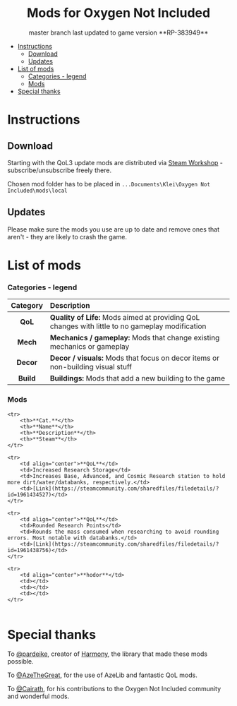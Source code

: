 <div align="center">
	<h1>Mods for Oxygen Not Included</h1>
	<span>master branch last updated to game version **RP-383949**</span>
</div>

- [Instructions](#instructions)
  - [Download](#download)
  - [Updates](#updates)
- [List of mods](#list-of-mods)
    - [Categories - legend](#categories---legend)
    - [Mods](#mods)
- [Special thanks](#special-thanks)

<a name="instructions"></a>
# Instructions
<a name="instructions-download"></a>
## Download
Starting with the QoL3 update mods are distributed via [Steam Workshop](https://steamcommunity.com/profiles/76561198076768290/myworkshopfiles/?appid=457140) - subscribe/unsubscribe freely there.

Chosen mod folder has to be placed in `...Documents\Klei\Oxygen Not Included\mods\local`


<a name="instructions-updates"></a>
## Updates
Please make sure the mods you use are up to date and remove ones that aren't - they are likely to crash the game. 

<a name="list-of-mods"></a>
# List of mods
<a name="list-of-mods-categories-legend"></a>
### Categories - legend

| **Category** | **Description**|
|:------------:|:-------------------------------------------------------------------------------------------------|
|   **QoL**    | **Quality of Life:** Mods aimed at providing QoL changes with little to no gameplay modification |
|   **Mech**   | **Mechanics / gameplay:** Mods that change existing mechanics or gameplay                        |
|  **Decor**   | **Decor / visuals:** Mods that focus on decor items or non-building visual stuff                 |
|  **Build**   | **Buildings:** Mods that add a new building to the game                                          |

### Mods

<table>

	<tr>
		<th>**Cat.**</th>
		<th>**Name**</th>
		<th>**Description**</th>
		<th>**Steam**</th>
	</tr>
	
	<tr>
		<td align="center">**QoL**</td>
		<td>Increased Research Storage</td>
		<td>Increases Base, Advanced, and Cosmic Research station to hold more dirt/water/databanks, respectively.</td>
		<td>[Link](https://steamcommunity.com/sharedfiles/filedetails/?id=1961434527)</td>
	</tr>
	
	<tr>
		<td align="center">**QoL**</td>
		<td>Rounded Research Points</td>
		<td>Rounds the mass consumed when researching to avoid rounding errors. Most notable with databanks.</td>
		<td>[Link](https://steamcommunity.com/sharedfiles/filedetails/?id=1961438756)</td>
	</tr>
	
	<tr>
		<td align="center">**hodor**</td>
		<td></td>
		<td></td>
		<td></td>
	</tr>
	
</table>


<a name="special-thanks"></a>
# Special thanks
To [@pardeike](https://github.com/pardeike), creator of [Harmony](https://github.com/pardeike/Harmony), the library that made these mods possible.

To [@AzeTheGreat](https://github.com/AzeTheGreat), for the use of AzeLib and fantastic QoL mods.

To [@Cairath](https://github.com/Cairath), for his contributions to the Oxygen Not Included community and wonderful mods.
